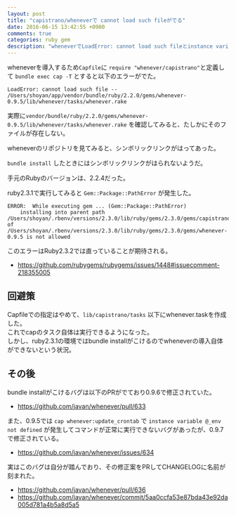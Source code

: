 ```yaml
---
layout: post
title: "capistrano/wheneverで cannot load such fileがでる"
date: 2016-06-15 13:42:55 +0900
comments: true
categories: ruby gem
description: "wheneverでLoadError: cannot load such fileとinstance variable @_env not definedがでた。その回避策とその後の記録です。"
---
```


wheneverを導入するため`Capfile`に `require "whenever/capistrano"`と定義して `bundle exec cap -T` とすると以下のエラーがでた。


~~~
LoadError: cannot load such file -- /Users/shoyan/app/vendor/bundle/ruby/2.2.0/gems/whenever-0.9.5/lib/whenever/tasks/whenever.rake

~~~

実際に`vendor/bundle/ruby/2.2.0/gems/whenever-0.9.5/lib/whenever/tasks/whenever.rake` を確認してみると、たしかにそのファイルが存在しない。

wheneverのリポジトリを見てみると、シンボリックリンクがはってあった。  

`bundle install` したときにはシンボリックリンクがはられないようだ。

手元のRubyのバージョンは、2.2.4だった。

ruby2.3.1で実行してみると `Gem::Package::PathError` が発生した。


~~~
ERROR:  While executing gem ... (Gem::Package::PathError)
    installing into parent path /Users/shoyan/.rbenv/versions/2.3.0/lib/ruby/gems/2.3.0/gems/capistrano/v3/tasks/whenever.rake of /Users/shoyan/.rbenv/versions/2.3.0/lib/ruby/gems/2.3.0/gems/whenever-0.9.5 is not allowed

~~~

このエラーはRuby2.3.2では直っていることが期待される。

* https://github.com/rubygems/rubygems/issues/1448#issuecomment-218355005

## 回避策

Capfileでの指定はやめて、`lib/capistrano/tasks` 以下にwhenever.taskを作成した。  
これでcapのタスク自体は実行できるようになった。  
しかし、ruby2.3.1の環境ではbundle installがこけるのでwheneverの導入自体ができないという状況。

## その後

bundle installがこけるバグは以下のPRがでており0.9.6で修正されていた。

* https://github.com/javan/whenever/pull/633

また、0.9.5では `cap whenever:update_crontab` で `instance variable @_env not defined` が発生してコマンドが正常に実行できないバグがあったが、0.9.7で修正されている。

* https://github.com/javan/whenever/issues/634

実はこのバグは自分が踏んでおり、その修正案をPRしてCHANGELOGに名前が刻まれた。

* https://github.com/javan/whenever/pull/636
* https://github.com/javan/whenever/commit/5aa0ccfa53e87bda43e92da005d781a4b5a8d5a5

